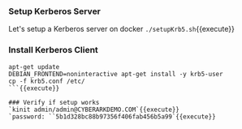 ### Setup Kerberos Server
Let's setup a Kerberos server on docker
`./setupKrb5.sh`{{execute}}



### Install Kerberos Client

```
apt-get update
DEBIAN_FRONTEND=noninteractive apt-get install -y krb5-user
cp -f krb5.conf /etc/
```{{execute}}

### Verify if setup works
`kinit admin/admin@CYBERARKDEMO.COM`{{execute}}
`password: ``5b1d328bc88b97356f406fab456b5a99`{{execute}}

